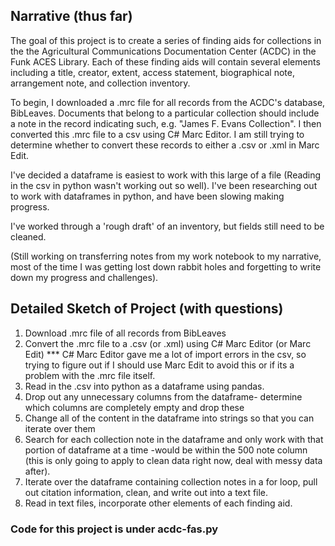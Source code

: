 ## Narrative (thus far) 

The goal of this project is to create a series of finding aids for collections in the the Agricultural Communications Documentation Center (ACDC) in the Funk ACES Library.  Each of these finding aids will contain several elements including a title, creator, extent, access statement, biographical note, arrangement note, and collection inventory.

To begin, I downloaded a .mrc file for all records from the ACDC's database, BibLeaves.  Documents that belong to a particular collection should include a note in the record indicating such, e.g. "James F. Evans Collection".  I then converted this .mrc file to a csv using C# Marc Editor.  I am still trying to determine whether to convert these records to either a .csv or .xml in Marc Edit. 

I've decided a dataframe is easiest to work with this large of a file (Reading in the csv in python wasn't working out so well). I've been researching out to work with dataframes in python, and have been slowing making progress. 

I've worked through a 'rough draft' of an inventory, but fields still need to be cleaned.  

(Still working on transferring notes from my work notebook to my narrative, most of the time I was getting lost down rabbit holes and forgetting to write down my progress and challenges). 



## Detailed Sketch of Project (with questions)

1. Download .mrc file of all records from BibLeaves
2. Convert the .mrc file to a .csv (or .xml) using C# Marc Editor (or Marc Edit) *** C# Marc Editor gave me a lot of import errors in the csv, so trying to figure out if I should use Marc Edit to avoid this or if its a problem with the .mrc file itself. 
3. Read in the .csv into python as a dataframe using pandas. 
4. Drop out any unnecessary columns from the dataframe- determine which columns are completely empty and drop these
5. Change all of the content in the dataframe into strings so that you can iterate over them
6. Search for each collection note in the dataframe and only work with that portion of dataframe at a time -would be within the 500 note column (this is only going to apply to clean data right now, deal with messy data after). 
7. Iterate over the dataframe containing collection notes in a for loop, pull out citation information, clean, and write out into a text file.
8. Read in text files, incorporate other elements of each finding aid. 


### Code for this project is under acdc-fas.py
